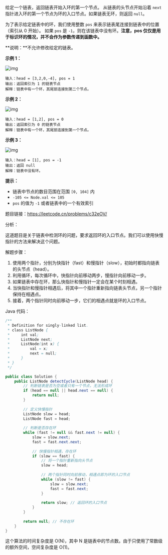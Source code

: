 给定一个链表，返回链表开始入环的第一个节点。 从链表的头节点开始沿着 `next` 指针进入环的第一个节点为环的入口节点。如果链表无环，则返回 `null`。

为了表示给定链表中的环，我们使用整数 `pos` 来表示链表尾连接到链表中的位置（索引从 0 开始）。 如果 `pos` 是 `-1`，则在该链表中没有环。**注意，pos 仅仅是用于标识环的情况，并不会作为参数传递到函数中。**

**说明：**不允许修改给定的链表。



 

**示例 1：**

![img](https://assets.leetcode-cn.com/aliyun-lc-upload/uploads/2018/12/07/circularlinkedlist.png)

```
输入：head = [3,2,0,-4], pos = 1
输出：返回索引为 1 的链表节点
解释：链表中有一个环，其尾部连接到第二个节点。
```

**示例 2：**

![img](https://assets.leetcode-cn.com/aliyun-lc-upload/uploads/2018/12/07/circularlinkedlist_test2.png)

```
输入：head = [1,2], pos = 0
输出：返回索引为 0 的链表节点
解释：链表中有一个环，其尾部连接到第一个节点。
```

**示例 3：**

![img](https://assets.leetcode-cn.com/aliyun-lc-upload/uploads/2018/12/07/circularlinkedlist_test3.png)

```
输入：head = [1], pos = -1
输出：返回 null
解释：链表中没有环。
```

 

**提示：**

- 链表中节点的数目范围在范围 `[0, 104]` 内
- `-105 <= Node.val <= 105`
- `pos` 的值为 `-1` 或者链表中的一个有效索引





题目链接：https://leetcode.cn/problems/c32eOV/





分析：

这道题目是关于链表中检测环的问题，要求返回环的入口节点。我们可以使用快慢指针的方法来解决这个问题。

解题步骤：

1. 使用两个指针，分别为快指针（fast）和慢指针（slow），初始时都指向链表的头节点（head）。
2. 利用循环，每次循环中，快指针向前移动两步，慢指针向前移动一步。
3. 如果链表中存在环，那么快指针和慢指针一定会在某个时刻相遇。
4. 当快指针和慢指针相遇后，将其中一个指针重新指向链表头节点，另一个指针保持在相遇点。
5. 接着，两个指针同时向前移动一步，它们的相遇点就是环的入口节点。

Java 代码：

```java
/**
 * Definition for singly-linked list.
 * class ListNode {
 *     int val;
 *     ListNode next;
 *     ListNode(int x) {
 *         val = x;
 *         next = null;
 *     }
 * }
 */

public class Solution {
    public ListNode detectCycle(ListNode head) {
        // 判断链表是否为空或者只有一个节点，无法形成环
        if (head == null || head.next == null) {
            return null;
        }
        
        // 定义快慢指针
        ListNode slow = head;
        ListNode fast = head;
        
        // 判断是否存在环
        while (fast != null && fast.next != null) {
            slow = slow.next;
            fast = fast.next.next;
            
            // 快慢指针相遇，存在环
            if (slow == fast) {
                // 将一个指针重新指向头节点
                slow = head;
                
                // 两个指针同时向前移动，相遇点即为环的入口节点
                while (slow != fast) {
                    slow = slow.next;
                    fast = fast.next;
                }
                
                return slow; // 返回环的入口节点
            }
        }
        
        return null; // 不存在环
    }
}
```

这个算法的时间复杂度是 O(N)，其中 N 是链表中的节点数。由于只使用了常数级的额外空间，空间复杂度是 O(1)。

